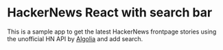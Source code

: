 # HackerNews React with search bar

This is a sample app to get the latest HackerNews frontpage stories using the unofficial HN API by [Algolia](https://hn.algolia.com/api) and add search.
